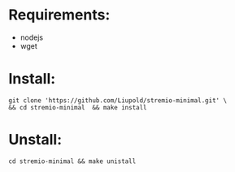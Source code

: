 #  Requirements:
* nodejs
* wget

# Install:
```
git clone 'https://github.com/Liupold/stremio-minimal.git' \
&& cd stremio-minimal  && make install
```

# Unstall:
```
cd stremio-minimal && make unistall
```
